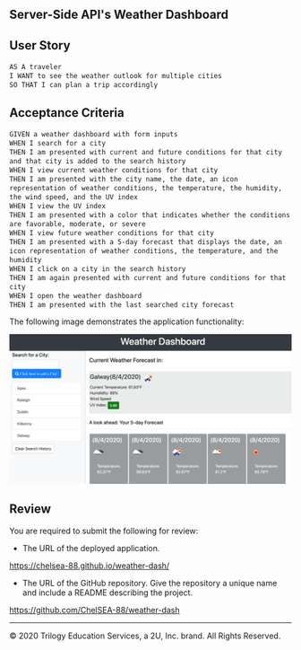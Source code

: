 
## Server-Side API's  Weather Dashboard


## User Story

```
AS A traveler
I WANT to see the weather outlook for multiple cities
SO THAT I can plan a trip accordingly
```

## Acceptance Criteria

```
GIVEN a weather dashboard with form inputs
WHEN I search for a city
THEN I am presented with current and future conditions for that city and that city is added to the search history
WHEN I view current weather conditions for that city
THEN I am presented with the city name, the date, an icon representation of weather conditions, the temperature, the humidity, the wind speed, and the UV index
WHEN I view the UV index
THEN I am presented with a color that indicates whether the conditions are favorable, moderate, or severe
WHEN I view future weather conditions for that city
THEN I am presented with a 5-day forecast that displays the date, an icon representation of weather conditions, the temperature, and the humidity
WHEN I click on a city in the search history
THEN I am again presented with current and future conditions for that city
WHEN I open the weather dashboard
THEN I am presented with the last searched city forecast
```

The following image demonstrates the application functionality:


![](assets/Weather-Dashboard.png)


## Review

You are required to submit the following for review:

* The URL of the deployed application.

https://chelsea-88.github.io/weather-dash/

* The URL of the GitHub repository. Give the repository a unique name and include a README describing the project.

https://github.com/ChelSEA-88/weather-dash

- - -
© 2020 Trilogy Education Services, a 2U, Inc. brand. All Rights Reserved.
